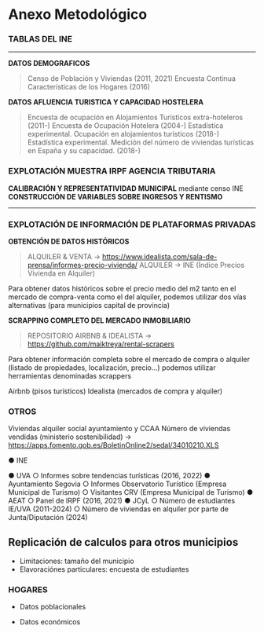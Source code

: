 # Anexo Metodológico


### TABLAS DEL INE
---
**DATOS DEMOGRAFICOS**
>Censo de Población y Viviendas (2011, 2021)
>Encuesta Continua Características de los Hogares (2016)

**DATOS AFLUENCIA TURISTICA Y CAPACIDAD HOSTELERA**
>Encuesta de ocupación en Alojamientos Turísticos extra-hoteleros (2011-)
>Encuesta de Ocupación Hotelera (2004-)
>Estadística experimental. Ocupación en alojamientos turísticos (2018-)
>Estadística experimental. Medición del número de viviendas turísticas en  España y su capacidad. (2018-)

### EXPLOTACIÓN MUESTRA IRPF AGENCIA TRIBUTARIA

**CALIBRACIÓN Y REPRESENTATIVIDAD MUNICIPAL**
    mediante censo INE 
**CONSTRUCCIÓN DE VARIABLES SOBRE INGRESOS Y RENTISMO**

---

### EXPLOTACIÓN DE INFORMACIÓN DE PLATAFORMAS PRIVADAS
**OBTENCIÓN DE DATOS HISTÓRICOS**
> ALQUILER & VENTA  -> https://www.idealista.com/sala-de-prensa/informes-precio-vivienda/
> ALQUILER -> INE (Índice Precios Vivienda en Alquiler)

Para obtener datos históricos sobre el precio medio del m2 tanto en el mercado de compra-venta como el del alquiler, podemos utilizar dos vías alternativas (para municipios capital de provincia)

**SCRAPPING COMPLETO DEL MERCADO INMOBILIARIO**
> REPOSITORIO AIRBNB & IDEALISTA -> https://github.com/maiktreya/rental-scrapers

Para obtener información completa sobre el mercado de compra o alquiler (listado de propiedades, localización, precio...) podemos utilizar herramientas denominadas scrappers

Airbnb (pisos turísticos)
Idealista (mercados de compra y alquiler)

### OTROS
  Viviendas alquiler social ayuntamiento y CCAA
  Número de viviendas vendidas (ministerio sostenibilidad) -> https://apps.fomento.gob.es/BoletinOnline2/sedal/34010210.XLS



● INE



● UVA
○ Informes sobre tendencias turísticas (2016, 2022)
● Ayuntamiento Segovia
○ Informes Observatorio Turístico (Empresa Municipal de Turismo)
○ Visitantes CRV (Empresa Municipal de Turismo)
● AEAT
○ Panel de IRPF (2016, 2021)
● JCyL
○ Número de estudiantes IE/UVA (2011-2024)
○ Número de viviendas en alquiler por parte de Junta/Diputación (2024)















## Replicación de calculos para otros municipios

- Limitaciones: tamaño del municipio
- Elavoraciónes particulares: encuesta de estudiantes




### HOGARES

- Datos poblacionales


- Datos económicos 


### 